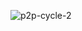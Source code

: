 ![p2p-cycle-2](https://user-images.githubusercontent.com/56837137/200780704-1625edfa-60cd-4433-ac73-e507f2e2dc74.png)

